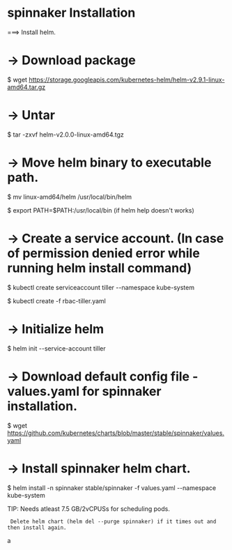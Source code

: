 # spinnaker Installation


===> Install helm.

# -> Download package
$ wget https://storage.googleapis.com/kubernetes-helm/helm-v2.9.1-linux-amd64.tar.gz



# -> Untar

$ tar -zxvf helm-v2.0.0-linux-amd64.tgz




# -> Move helm binary to executable path.

$ mv linux-amd64/helm /usr/local/bin/helm

$ export PATH=$PATH:/usr/local/bin (if helm help doesn't works)





# -> Create a service account. (In case of permission denied error while running helm install command)

$ kubectl create serviceaccount tiller --namespace kube-system

$ kubectl create -f rbac-tiller.yaml






# -> Initialize helm

$ helm init --service-account tiller





# -> Download default config file - values.yaml for spinnaker installation.

$ wget https://github.com/kubernetes/charts/blob/master/stable/spinnaker/values.yaml







# -> Install spinnaker helm chart.

$ helm install -n spinnaker stable/spinnaker -f values.yaml --namespace kube-system

TIP: Needs atleast 7.5 GB/2vCPUSs for scheduling pods.
     
     Delete helm chart (helm del --purge spinnaker) if it times out and then install again. 

a
